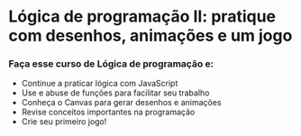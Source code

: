 # Lógica de programação II: pratique com desenhos, animações e um jogo

### Faça esse curso de Lógica de programação e:

- Continue a praticar lógica com JavaScript
- Use e abuse de funções para facilitar seu trabalho
- Conheça o Canvas para gerar desenhos e animações
- Revise conceitos importantes na programação
- Crie seu primeiro jogo!
